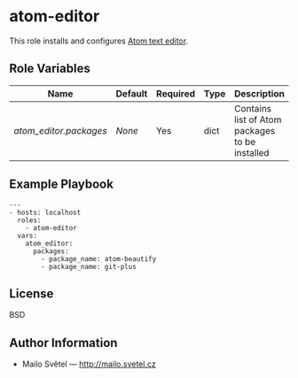 # atom-editor

This role installs and configures [Atom text editor](https://atom.io).

## Role Variables


|            Name              |  Default  | Required | Type | Description
|------------------------------|-----------|----------|------|------------------------------------------------
|    _atom_editor.packages_    |  _None_   |   Yes    | dict | Contains list of Atom packages to be installed


## Example Playbook

    ---
    - hosts: localhost
      roles:
        - atom-editor
      vars:
        atom_editor:
          packages:
            - package_name: atom-beautify
            - package_name: git-plus

## License

BSD

## Author Information

- Mailo Světel — http://mailo.svetel.cz
